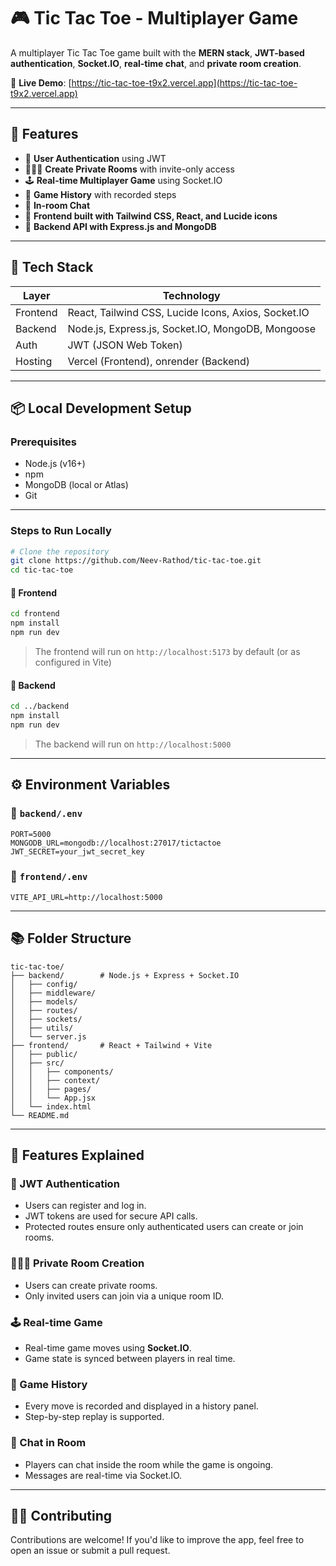 
# 🎮 Tic Tac Toe - Multiplayer Game

A multiplayer Tic Tac Toe game built with the **MERN stack**, **JWT-based authentication**, **Socket.IO**, **real-time chat**, and **private room creation**.

🔗 **Live Demo**: [https://tic-tac-toe-t9x2.vercel.app](https://tic-tac-toe-t9x2.vercel.app)

---

## 📌 Features

- 🔐 **User Authentication** using JWT
- 🧑‍🤝‍🧑 **Create Private Rooms** with invite-only access
- 🕹️ **Real-time Multiplayer Game** using Socket.IO
- 📜 **Game History** with recorded steps
- 💬 **In-room Chat**
- 🎨 **Frontend built with Tailwind CSS, React, and Lucide icons**
- 📡 **Backend API with Express.js and MongoDB**

---

## 🧰 Tech Stack

| Layer      | Technology             |
|-----------|------------------------|
| Frontend  | React, Tailwind CSS, Lucide Icons, Axios, Socket.IO |
| Backend   | Node.js, Express.js, Socket.IO, MongoDB, Mongoose |
| Auth      | JWT (JSON Web Token) |
| Hosting   | Vercel (Frontend), onrender (Backend) |

---

## 📦 Local Development Setup

### Prerequisites

- Node.js (v16+)
- npm
- MongoDB (local or Atlas)
- Git

---

### Steps to Run Locally

```bash
# Clone the repository
git clone https://github.com/Neev-Rathod/tic-tac-toe.git
cd tic-tac-toe
```

#### 🔧 Frontend

```bash
cd frontend
npm install
npm run dev
```

> The frontend will run on `http://localhost:5173` by default (or as configured in Vite)

#### 🔧 Backend

```bash
cd ../backend
npm install
npm run dev
```

> The backend will run on `http://localhost:5000`

---

## ⚙️ Environment Variables

### 📁 `backend/.env`

```env
PORT=5000
MONGODB_URL=mongodb://localhost:27017/tictactoe
JWT_SECRET=your_jwt_secret_key
```

### 📁 `frontend/.env`

```env
VITE_API_URL=http://localhost:5000
```

---

## 📚 Folder Structure

```
tic-tac-toe/
├── backend/        # Node.js + Express + Socket.IO
│   ├── config/
│   ├── middleware/
│   ├── models/
│   ├── routes/
│   ├── sockets/
│   ├── utils/
│   └── server.js
├── frontend/       # React + Tailwind + Vite
│   ├── public/
│   ├── src/
│   │   ├── components/
│   │   ├── context/
│   │   ├── pages/
│   │   └── App.jsx
│   └── index.html
└── README.md
```

---

## 🧪 Features Explained

### 🔐 JWT Authentication

- Users can register and log in.
- JWT tokens are used for secure API calls.
- Protected routes ensure only authenticated users can create or join rooms.

### 🧑‍🤝‍🧑 Private Room Creation

- Users can create private rooms.
- Only invited users can join via a unique room ID.

### 🕹️ Real-time Game

- Real-time game moves using **Socket.IO**.
- Game state is synced between players in real time.

### 📜 Game History

- Every move is recorded and displayed in a history panel.
- Step-by-step replay is supported.

### 💬 Chat in Room

- Players can chat inside the room while the game is ongoing.
- Messages are real-time via Socket.IO.

---

## 🧑‍💻 Contributing

Contributions are welcome! If you'd like to improve the app, feel free to open an issue or submit a pull request.
